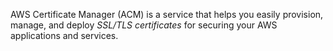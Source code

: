 AWS Certificate Manager (ACM) is a service that helps you easily provision, manage, and deploy *SSL/TLS certificates* for securing your AWS applications and services.
